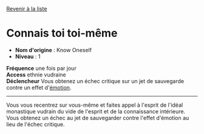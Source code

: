 [Revenir à la liste](list.md)

# Connais toi toi-même

 * **Nom d'origine** : Know Oneself
 * **Niveau** : 1


<p><span id="ctl00_MainContent_DetailedOutput"><strong>Fréquence</strong> une fois par jour<br><strong>Access</strong> ethnie vudraine<br><strong>Déclencheur</strong> Vous obtenez un échec critique sur un jet de sauvegarde contre un effet d'<a style="text-decoration: underline;" href="https://2e.aonprd.com/Traits.aspx?ID=60">émotion</a>.<br></span></p>
<hr>
<p>Vous vous recentrez sur vous-même et faites appel à l'esprit de l'idéal monastique vudrain du vide de l'esprit et de la connaissance intérieure. Vous obtenez un échec au jet de sauvegarder contre l'effet d'émotion au lieu de l'échec critique.&nbsp;</p>